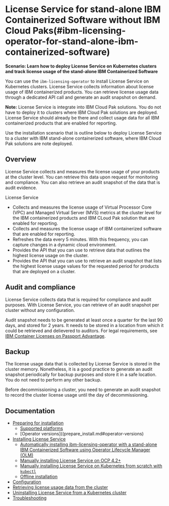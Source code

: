 
# License Service for stand-alone IBM Containerized Software without IBM Cloud Paks(#ibm-licensing-operator-for-stand-alone-ibm-containerized-software)

<b>Scenario: Learn how to deploy License Service on Kubernetes clusters and track license usage of the stand-alone IBM Containerized Software</b>

You can use the `ibm-licensing-operator` to install License Service on Kubernetes clusters. License Service collects information about license usage of IBM containerized products. You can retrieve license usage data through a dedicated API call and generate an audit snapshot on demand.

**Note:** License Service is integrate into IBM Cloud Pak solutions. You do not have to deploy it to clusters where IBM Cloud Pak solutions are deployed. License Service should already be there and collect usage data for all IBM containerized products that are enabled for reporting.

Use the installation scenario that is outline below to deploy License Service to a cluster with IBM stand-alone containerized software, where IBM Cloud Pak solutions are note deployed.

## Overview

License Service collects and measures the license usage of your products at the cluster level. You can retrieve this data upon request for monitoring and compliance. You can also retrieve an audit snapshot of the data that is audit evidence.

License Service
- Collects and measures the license usage of Virtual Processor Core (VPC) and Managed Virtual Server (MVS) metrics at the cluster level for the IBM containerized products and IBM CLoud Pak solution that are enabled for reporting.
- Collects and measures the license usage of IBM containerized software that are enabled for reporting.
- Refreshes the data every 5 minutes. With this frequency, you can capture changes in a dynamic cloud environment.
- Provides the API that you can use to retrieve data that outlines the highest license usage on the cluster.
- Provides the API that you can use to retrieve an audit snapshot that lists the highest license usage values for the requested period for products that are deployed on a cluster.

## Audit and compliance

License Service collects data that is required for compliance and audit purposes. With License Service, you can retrieve of an audit snapshot per cluster without any configuration.

Audit snapshot needs to be generated at least once a quarter for the last 90 days, and stored for 2 years. It needs to be stored in a location from which it could be retrieved and delievered to auditors. For legal requirements, see 
[IBM Container Licenses on Passport Advantage](https://www.ibm.com/software/passportadvantage/containerlicenses.html).

## Backup

The license usage data that is collected by License Service is stored in the cluster memory. Nonetheless, it is a good practice to generate an audit snapshot periodically for backup purposes and store it in a safe location. You do not need to perform any other backup.

Before decommissioning a cluster, you need to generate an audit snapshot to record the cluster license usage until the day of decommissioning.

## Documentation

- [Preparing for installation](prepare_install.md)
  - [Supported platforms](prepare_install.md#supported-platforms)
  - [Operator versions]((prepare_install.md#operator-versions)
- [Installing License Service](install.md)
    - [Automatically installing ibm-licensing-operator with a stand-alone IBM Containerized Software using Operator Lifecycle Manager (OLM)](install_automatic.md)
    - [Manually installing License Service on OCP 4.2+](install_ocp.md)
    - [Manually installing License Service on Kubernetes from scratch with `kubectl`](install_cmd.md)
    - [Offline installation](install_offline.md)
- [Configuration](configuration.md)
- [Retrieving license usage data from the cluster](retrieving_data.md)
- [Uninstalling License Service from a Kubernetes cluster](uninstall.md)
- [Troubleshooting](troubleshooting.md)